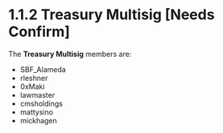 # 1.1.2 Treasury Multisig \[Needs Confirm]

The **Treasury Multisig** members are:

* SBF\_Alameda
* rleshner
* 0xMaki
* lawmaster
* cmsholdings
* mattysino
* mickhagen

